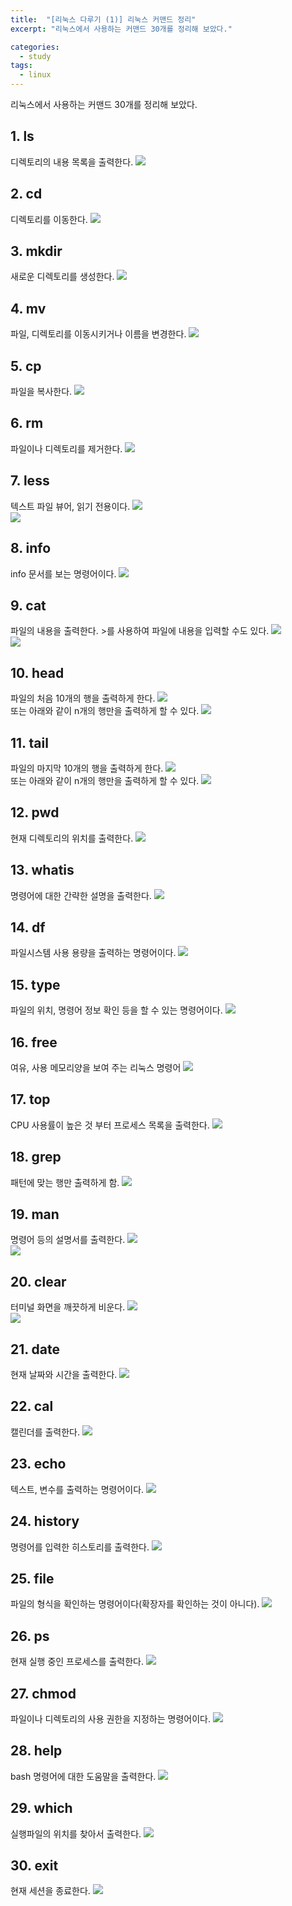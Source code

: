 ```yaml
---
title:  "[리눅스 다루기 (1)] 리눅스 커맨드 정리"
excerpt: "리눅스에서 사용하는 커맨드 30개를 정리해 보았다."

categories:
  - study
tags:
  - linux
---
```


리눅스에서 사용하는 커맨드 30개를 정리해 보았다.

## 1. ls
디렉토리의 내용 목록을 출력한다.
![](https://chanhk-im.github.io/assets/images/linux-command/ls.png)

## 2. cd
디렉토리를 이동한다.
![](https://chanhk-im.github.io/assets/images/linux-command/cd.png)

## 3. mkdir
새로운 디렉토리를 생성한다.
![](https://chanhk-im.github.io/assets/images/linux-command/mkdir.png)

## 4. mv
파일, 디렉토리를 이동시키거나 이름을 변경한다.
![](https://chanhk-im.github.io/assets/images/linux-command/mv.png)

## 5. cp
파일을 복사한다.
![](https://chanhk-im.github.io/assets/images/linux-command/cp.png)

## 6. rm
파일이나 디렉토리를 제거한다.
![](https://chanhk-im.github.io/assets/images/linux-command/rm.png)

## 7. less
텍스트 파일 뷰어, 읽기 전용이다.
![](https://chanhk-im.github.io/assets/images/linux-command/less2.png)  
![](https://chanhk-im.github.io/assets/images/linux-command/less.png)

## 8. info
info 문서를 보는 명령어이다.
![](https://chanhk-im.github.io/assets/images/linux-command/info.png)

## 9. cat
파일의 내용을 출력한다. >를 사용하여 파일에 내용을 입력할 수도 있다.
![](https://chanhk-im.github.io/assets/images/linux-command/cat1.png)  
![](https://chanhk-im.github.io/assets/images/linux-command/cat2.png)

## 10. head
파일의 처음 10개의 행을 출력하게 한다.
![](https://chanhk-im.github.io/assets/images/linux-command/head.png)  
또는 아래와 같이 n개의 행만을 출력하게 할 수 있다.
![](https://chanhk-im.github.io/assets/images/linux-command/headn.png)

## 11. tail
파일의 마지막 10개의 행을 출력하게 한다.
![](https://chanhk-im.github.io/assets/images/linux-command/tail.png)  
또는 아래와 같이 n개의 행만을 출력하게 할 수 있다.
![](https://chanhk-im.github.io/assets/images/linux-command/tailn.png)

## 12. pwd
현재 디렉토리의 위치를 출력한다.
![](https://chanhk-im.github.io/assets/images/linux-command/pwd.png)

## 13. whatis
명령어에 대한 간략한 설명을 출력한다.
![](https://chanhk-im.github.io/assets/images/linux-command/whatis.png)  

## 14. df
파일시스템 사용 용량을 출력하는 명령어이다.
![](https://chanhk-im.github.io/assets/images/linux-command/df.png)

## 15. type
파일의 위치, 명령어 정보 확인 등을 할 수 있는 명령어이다.
![](https://chanhk-im.github.io/assets/images/linux-command/type.png)

## 16. free
여유, 사용 메모리양을 보여 주는 리눅스 명령어
![](https://chanhk-im.github.io/assets/images/linux-command/free.png)

## 17. top
CPU 사용률이 높은 것 부터 프로세스 목록을 출력한다.
![](https://chanhk-im.github.io/assets/images/linux-command/top.png)

## 18. grep
패턴에 맞는 행만 출력하게 함.
![](https://chanhk-im.github.io/assets/images/linux-command/grep.png)

## 19. man
명령어 등의 설명서를 출력한다.
![](https://chanhk-im.github.io/assets/images/linux-command/man1.png)  
![](https://chanhk-im.github.io/assets/images/linux-command/man2.png)

## 20. clear
터미널 화면을 깨끗하게 비운다.
![](https://chanhk-im.github.io/assets/images/linux-command/bclear.png)  
![](https://chanhk-im.github.io/assets/images/linux-command/aclear.png)

## 21. date
현재 날짜와 시간을 출력한다.
![](https://chanhk-im.github.io/assets/images/linux-command/date.png)

## 22. cal
캘린더를 출력한다.
![](https://chanhk-im.github.io/assets/images/linux-command/cal.png)

## 23. echo
텍스트, 변수를 출력하는 명령어이다.
![](https://chanhk-im.github.io/assets/images/linux-command/echo.png)

## 24. history
명령어를 입력한 히스토리를 출력한다.
![](https://chanhk-im.github.io/assets/images/linux-command/history.png)

## 25. file
파일의 형식을 확인하는 명령어이다(확장자를 확인하는 것이 아니다).
![](https://chanhk-im.github.io/assets/images/linux-command/file.png)

## 26. ps
현재 실행 중인 프로세스를 출력한다.
![](https://chanhk-im.github.io/assets/images/linux-command/ps.png)

## 27. chmod
파일이나 디렉토리의 사용 권한을 지정하는 명령어이다.
![](https://chanhk-im.github.io/assets/images/linux-command/chmod.png)

## 28. help
bash 명령어에 대한 도움말을 출력한다.
![](https://chanhk-im.github.io/assets/images/linux-command/help.png)

## 29. which
실행파일의 위치를 찾아서 출력한다.
![](https://chanhk-im.github.io/assets/images/linux-command/which.png)

## 30. exit
현재 세션을 종료한다.
![](https://chanhk-im.github.io/assets/images/linux-command/exit.png)
